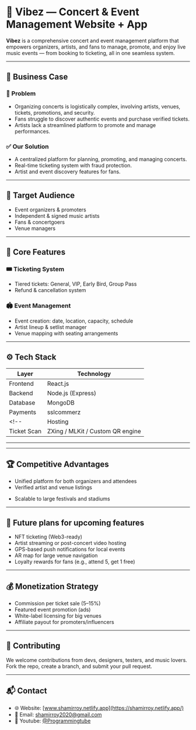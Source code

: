 # 🎤 Vibez — Concert & Event Management Website + App

**Vibez** is a comprehensive concert and event management platform that empowers organizers, artists, and fans to manage, promote, and enjoy live music events — from booking to ticketing, all in one seamless system.

---

## 💼 Business Case

### 🎯 Problem
- Organizing concerts is logistically complex, involving artists, venues, tickets, promotions, and security.
- Fans struggle to discover authentic events and purchase verified tickets.
- Artists lack a streamlined platform to promote and manage performances.

### ✅ Our Solution
- A centralized platform for planning, promoting, and managing concerts.
- Real-time ticketing system with fraud protection.
- Artist and event discovery features for fans.

---

## 👥 Target Audience

- Event organizers & promoters
- Independent & signed music artists
- Fans & concertgoers
- Venue managers

---

## 🌟 Core Features

### 🎟️ Ticketing System
- Tiered tickets: General, VIP, Early Bird, Group Pass
- Refund & cancellation system

### 🏟️ Event Management
- Event creation: date, location, capacity, schedule
- Artist lineup & setlist manager
- Venue mapping with seating arrangements

---

## ⚙️ Tech Stack

| Layer         | Technology                            |
|---------------|----------------------------------------|
| Frontend      | React.js                               |
| Backend       | Node.js (Express)                      |
| Database      | MongoDB                                |
| Payments      | sslcommerz                             |
<!-- | Hosting       | Vercel / Firebase / AWS                |
| Ticket Scan   | ZXing / MLKit / Custom QR engine       | -->

---
<!-- 
## 📈 KPIs

- Tickets sold per event
- Check-in success rate
- Repeat customer ratio
- Artist booking frequency
- Conversion rate from marketing campaigns -->

---

<!-- ## 🗺️ Roadmap

| Phase | Milestone                                                  |
|-------|------------------------------------------------------------|
| 1     | Basic event setup, ticketing & artist profile              |
| 2     | Mobile app launch with real-time check-in                  |
| 3     | Integrated marketing suite and affiliate promo             |
| 4     | Admin dashboards & analytics                               |
| 5     | AR concert experiences + blockchain ticket verification    |

--- -->

## 🏆 Competitive Advantages

- Unified platform for both organizers and attendees
- Verified artist and venue listings
<!-- - QR ticketing with fraud detection -->
<!-- - Offline ticket access and smart check-in -->
- Scalable to large festivals and stadiums

---

## 🔐 Future plans for upcoming features

- NFT ticketing (Web3-ready)
- Artist streaming or post-concert video hosting
- GPS-based push notifications for local events
- AR map for large venue navigation
- Loyalty rewards for fans (e.g., attend 5, get 1 free)

---

## 💰 Monetization Strategy

- Commission per ticket sale (5–15%)
- Featured event promotion (ads)
- White-label licensing for big venues
- Affiliate payout for promoters/influencers

---

## 🙌 Contributing

We welcome contributions from devs, designers, testers, and music lovers.
Fork the repo, create a branch, and submit your pull request.

---

## 📬 Contact

- 🌐 Website: [www.shamirroy.netlify.app](https://shamirroy.netlify.app/)
- 📧 Email: shamirroy2020@gmail.com
- 🎸 Youtube: [@Programmingtube](https://www.youtube.com/@programmingtube6961)

